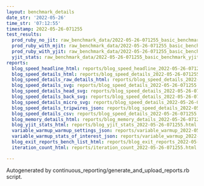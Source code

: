 ```yaml
---
layout: benchmark_details
date_str: '2022-05-26'
time_str: '07:12:55'
timestamp: 2022-05-26-071255
test_results:
  prod_ruby_no_jit: raw_benchmark_data/2022-05-26-071255_basic_benchmark_prod_ruby_no_jit.json
  prod_ruby_with_mjit: raw_benchmark_data/2022-05-26-071255_basic_benchmark_prod_ruby_with_mjit.json
  prod_ruby_with_yjit: raw_benchmark_data/2022-05-26-071255_basic_benchmark_prod_ruby_with_yjit.json
  yjit_stats: raw_benchmark_data/2022-05-26-071255_basic_benchmark_yjit_stats.json
reports:
  blog_speed_headline_html: reports/blog_speed_headline_2022-05-26-071255.html
  blog_speed_details_html: reports/blog_speed_details_2022-05-26-071255.html
  blog_speed_details_raw_details_html: reports/blog_speed_details_2022-05-26-071255.raw_details.html
  blog_speed_details_svg: reports/blog_speed_details_2022-05-26-071255.svg
  blog_speed_details_head_svg: reports/blog_speed_details_2022-05-26-071255.head.svg
  blog_speed_details_back_svg: reports/blog_speed_details_2022-05-26-071255.back.svg
  blog_speed_details_micro_svg: reports/blog_speed_details_2022-05-26-071255.micro.svg
  blog_speed_details_tripwires_json: reports/blog_speed_details_2022-05-26-071255.tripwires.json
  blog_speed_details_csv: reports/blog_speed_details_2022-05-26-071255.csv
  blog_memory_details_html: reports/blog_memory_details_2022-05-26-071255.html
  blog_yjit_stats_html: reports/blog_yjit_stats_2022-05-26-071255.html
  variable_warmup_warmup_settings_json: reports/variable_warmup_2022-05-26-071255.warmup_settings.json
  variable_warmup_stats_of_interest_json: reports/variable_warmup_2022-05-26-071255.stats_of_interest.json
  blog_exit_reports_bench_list_html: reports/blog_exit_reports_2022-05-26-071255.bench_list.html
  iteration_count_html: reports/iteration_count_2022-05-26-071255.html

---
```

Autogenerated by continuous_reporting/generate_and_upload_reports.rb script.

